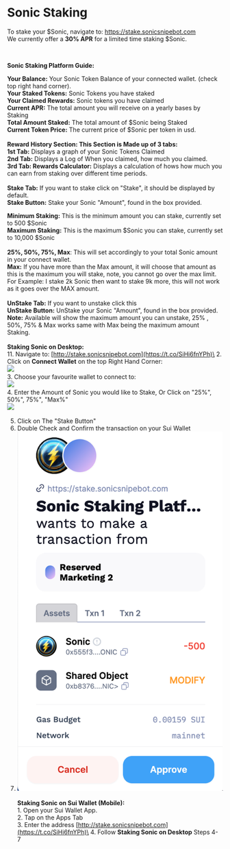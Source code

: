 # Sonic Staking

To stake your $Sonic, navigate to: [https://stake.sonicsnipebot.com ](https://stake.sonicsnipebot.com)\
We currently offer a **30% APR** for a limited time staking $Sonic.&#x20;

<figure><img src="../.gitbook/assets/Screenshot 2025-02-10 at 11.23.52 am.png" alt=""><figcaption></figcaption></figure>

**Sonic Staking Platform Guide:**

**Your Balance:** Your Sonic Token Balance of your connected wallet. (check top right hand corner).\
**Your Staked Tokens:** Sonic Tokens you have staked\
**Your Claimed Rewards:** Sonic tokens you have claimed \
**Current APR:** The total amount you will receive on a yearly bases by Staking\
**Total Amount Staked:** The total amount of $Sonic being Staked\
**Current Token Price:** The current price of $Sonic per token in usd.\
\
**Reward History Section: This Section is Made up of 3 tabs:** \
**1st Tab:** Displays a graph of your Sonic Tokens Claimed\
**2nd Tab:** Displays a Log of When you claimed, how much you claimed.\
**3rd Tab: Rewards Calculator:** Displays a calculation of hows how much you can earn from staking over different time periods.\
\
**Stake Tab:** If you want to stake click on "Stake", it should be displayed by default.\
**Stake Button:**  Stake your Sonic "Amount", found in the box provided.

**Minimum Staking:** This is the minimum amount you can stake, currently set to 500 $Sonic\
**Maximum Staking:** This is the maximum $Sonic you can stake, currently set to 10,000 $Sonic\
\
**25%, 50%, 75%, Max**: This will set accordingly to your total Sonic amount in your connect wallet. \
**Max:** If you have more than the Max amount, it will choose that amount as this is the maximum you will stake, note, you cannot go over the max limit.\
For Example: I stake 2k Sonic then want to stake 9k more, this will not work as it goes over the MAX amount.\
\
**UnStake Tab:** If you want to unstake click this\
**UnStake Button:**  UnStake your Sonic "Amount", found in the box provided. \
**Note:** Available will show the maximum amount you can unstake, 25% , 50%, 75% & Max works same with Max being the maximum amount Staking.\
\
**Staking Sonic on Desktop:**\
11\. Navigate to: [http://stake.sonicsnipebot.com](https://t.co/SiHi6fnYPh)\
2\. Click on **Connect Wallet** on the top Right Hand Corner:\
![](<../.gitbook/assets/Screenshot 2025-02-10 at 11.30.01 am.png>)\
3\. Choose your favourite wallet to connect to:\
![](<../.gitbook/assets/Screenshot 2025-02-10 at 11.28.52 am.png>)\
4\. Enter the Amount of Sonic you would like to Stake, Or Click on "25%", 50%", 75%", "Max%"\
![](<../.gitbook/assets/Screenshot 2025-02-10 at 11.35.19 am.png>)

5. Click on The "Stake Button"
6. Double Check and Confirm the transaction on your Sui Wallet
7. ![](<../.gitbook/assets/Untitled design (41).png>)\
   \
   **Staking Sonic on Sui Wallet (Mobile):**\
   1\. Open your Sui Wallet App.\
   2\. Tap on the Apps Tab\
   3\. Enter the address [http://stake.sonicsnipebot.com](https://t.co/SiHi6fnYPh)\
   4\. Follow **Staking Sonic on Desktop** Steps 4- 7

